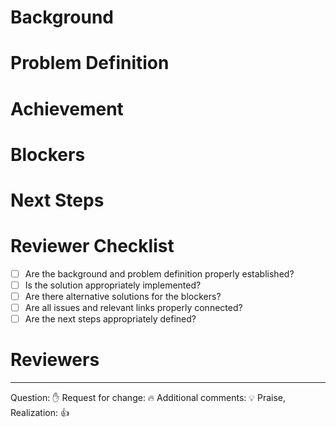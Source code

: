 # Background
<!-- Include user/customer story -->
<!-- Attach relevant conversations or links needed for understanding -->

# Problem Definition
<!-- Issues to be resolved -->
<!-- What needs to be solved -->

# Achievement
<!-- What I have accomplished -->
<!-- Actions taken to address the problem -->

# Blockers
<!-- Obstacles encountered throughout the process -->
<!-- What hindered completion of the task -->

# Next Steps
<!-- Actions that should follow -->
<!-- Future considerations -->

# Reviewer Checklist
<!-- Please check the following points during review -->
- [ ] Are the background and problem definition properly established?
- [ ] Is the solution appropriately implemented?
- [ ] Are there alternative solutions for the blockers?
- [ ] Are all issues and relevant links properly connected?
- [ ] Are the next steps appropriately defined?

# Reviewers

---

Question: ✋
Request for change: 🔥
Additional comments: 💡
Praise, Realization: 👍

